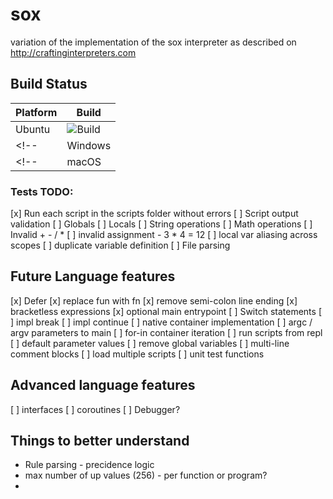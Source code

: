 # sox
variation of the implementation of the sox interpreter as described on http://craftinginterpreters.com

## Build Status

| Platform |  Build |
|----------|-------|
| Ubuntu | ![Build](https://github.com/freneticmonkey/sox/actions/workflows/ubuntu-build.yml/badge.svg) |
<!-- | Windows | ![Build](https://github.com/freneticmonkey/sox/actions/workflows/windows-build.yml/badge.svg) | -->
<!-- | macOS | ![Build](https://github.com/freneticmonkey/sox/actions/workflows/macos-build.yml/badge.svg) | -->

### Tests TODO:
[x] Run each script in the scripts folder without errors
[ ] Script output validation
[ ] Globals
[ ] Locals
[ ] String operations
[ ] Math operations
[ ] Invalid + - / *
[ ] invalid assignment - 3 * 4 = 12
[ ] local var aliasing across scopes
[ ] duplicate variable definition
[ ] File parsing

## Future Language features
[x] Defer
[x] replace fun with fn
[x] remove semi-colon line ending
[x] bracketless expressions
[x] optional main entrypoint
[ ] Switch statements
[ ] impl break
[ ] impl continue
[ ] native container implementation
[ ] argc / argv parameters to main
[ ] for-in container iteration
[ ] run scripts from repl
[ ] default parameter values
[ ] remove global variables
[ ] multi-line comment blocks
[ ] load multiple scripts
[ ] unit test functions

## Advanced language features
[ ] interfaces
[ ] coroutines
[ ] Debugger?


## Things to better understand
- Rule parsing - precidence logic
- max number of up values (256) - per function or program?
- 